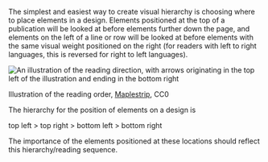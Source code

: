 The simplest and easiest way to create visual hierarchy is choosing where to place elements in a design. Elements positioned at the top of a publication will be looked at before elements further down the page, and elements on the left of a line or row will be looked at before elements with the same visual weight positioned on the right (for readers with left to right languages, this is reversed for right to left languages).

<p class="center">
    <img src="Grid%20and%20arrangement%204ba513397bf6413d900e7c2944888770/Comic_reading_order.png" alt="An illustration of the reading direction, with arrows originating in the top left of the illustration and ending in the bottom right" class="max-600"/>
</p>

Illustration of the reading order, [Maplestrip](https://commons.wikimedia.org/wiki/File:Comic_reading_order.png), CC0

The hierarchy for the position of elements on a design is

top left > top right > bottom left > bottom right

The importance of the elements positioned at these locations should reflect this hierarchy/reading sequence.